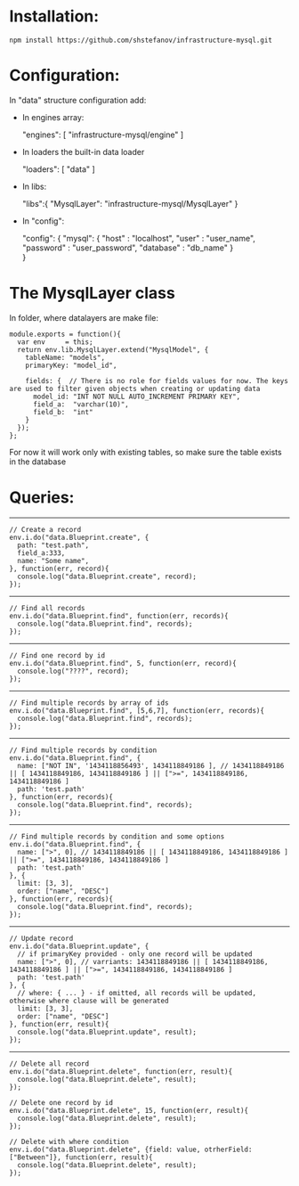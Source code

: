 Installation:
=============
    
    npm install https://github.com/shstefanov/infrastructure-mysql.git

Configuration:
==============

  In "data" structure configuration add:

  - In engines array: 

    "engines": [ "infrastructure-mysql/engine" ]

  - In loaders the built-in data loader

    "loaders": [ "data" ]

  - In libs:

    "libs":{
      "MysqlLayer":    "infrastructure-mysql/MysqlLayer"
    }

  - In "config":

    "config": {
      "mysql": {
        "host"     : "localhost",
        "user"     : "user_name",
        "password" : "user_password",
        "database" : "db_name"
      }      
    }


The MysqlLayer class
====================

  In folder, where datalayers are make file:

    module.exports = function(){
      var env     = this;
      return env.lib.MysqlLayer.extend("MysqlModel", {
        tableName: "models",
        primaryKey: "model_id",
        
        fields: {  // There is no role for fields values for now. The keys are used to filter given objects when creating or updating data
          model_id: "INT NOT NULL AUTO_INCREMENT PRIMARY KEY",
          field_a:  "varchar(10)",
          field_b:  "int"
        }
      });
    };

  For now it will work only with existing tables, so make sure the table exists in the database


Queries:
========

  ---
    // Create a record
    env.i.do("data.Blueprint.create", {
      path: "test.path",
      field_a:333,
      name: "Some name",
    }, function(err, record){
      console.log("data.Blueprint.create", record);
    });
  
  ---

    // Find all records
    env.i.do("data.Blueprint.find", function(err, records){
      console.log("data.Blueprint.find", records);
    });

  ---

    // Find one record by id
    env.i.do("data.Blueprint.find", 5, function(err, record){
      console.log("????", record);
    });

  ---

    // Find multiple records by array of ids
    env.i.do("data.Blueprint.find", [5,6,7], function(err, records){
      console.log("data.Blueprint.find", records);
    });

  ---

    // Find multiple records by condition
    env.i.do("data.Blueprint.find", {
      name: ["NOT IN", '1434118856493', 1434118849186 ], // 1434118849186 || [ 1434118849186, 1434118849186 ] || [">=", 1434118849186, 1434118849186 ]
      path: 'test.path'
    }, function(err, records){
      console.log("data.Blueprint.find", records);
    });

  ---

    // Find multiple records by condition and some options
    env.i.do("data.Blueprint.find", {
      name: [">", 0], // 1434118849186 || [ 1434118849186, 1434118849186 ] || [">=", 1434118849186, 1434118849186 ]
      path: 'test.path'
    }, {
      limit: [3, 3],
      order: ["name", "DESC"]
    }, function(err, records){
      console.log("data.Blueprint.find", records);
    });

  ---

    // Update record
    env.i.do("data.Blueprint.update", {
      // if primaryKey provided - only one record will be updated
      name: [">", 0], // varriants: 1434118849186 || [ 1434118849186, 1434118849186 ] || [">=", 1434118849186, 1434118849186 ]
      path: 'test.path'
    }, {
      // where: { ... } - if omitted, all records will be updated, otherwise where clause will be generated
      limit: [3, 3],
      order: ["name", "DESC"]
    }, function(err, result){
      console.log("data.Blueprint.update", result);
    });
  
  ---

    // Delete all record
    env.i.do("data.Blueprint.delete", function(err, result){
      console.log("data.Blueprint.delete", result);
    });

    // Delete one record by id
    env.i.do("data.Blueprint.delete", 15, function(err, result){
      console.log("data.Blueprint.delete", result);
    });

    // Delete with where condition
    env.i.do("data.Blueprint.delete", {field: value, otrherField: ["Between"]}, function(err, result){
      console.log("data.Blueprint.delete", result);
    });